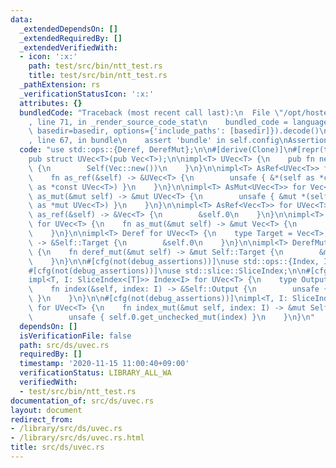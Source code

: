 ```yaml
---
data:
  _extendedDependsOn: []
  _extendedRequiredBy: []
  _extendedVerifiedWith:
  - icon: ':x:'
    path: test/src/bin/ntt_test.rs
    title: test/src/bin/ntt_test.rs
  _pathExtension: rs
  _verificationStatusIcon: ':x:'
  attributes: {}
  bundledCode: "Traceback (most recent call last):\n  File \"/opt/hostedtoolcache/Python/3.9.0/x64/lib/python3.9/site-packages/onlinejudge_verify/documentation/build.py\"\
    , line 71, in _render_source_code_stat\n    bundled_code = language.bundle(stat.path,\
    \ basedir=basedir, options={'include_paths': [basedir]}).decode()\n  File \"/opt/hostedtoolcache/Python/3.9.0/x64/lib/python3.9/site-packages/onlinejudge_verify/languages/user_defined.py\"\
    , line 67, in bundle\n    assert 'bundle' in self.config\nAssertionError\n"
  code: "use std::ops::{Deref, DerefMut};\n\n#[derive(Clone)]\n#[repr(transparent)]\n\
    pub struct UVec<T>(pub Vec<T>);\n\nimpl<T> UVec<T> {\n    pub fn new() -> Self\
    \ {\n        Self(Vec::new())\n    }\n}\n\nimpl<T> AsRef<UVec<T>> for Vec<T> {\n\
    \    fn as_ref(&self) -> &UVec<T> {\n        unsafe { &*(self as *const Vec<T>\
    \ as *const UVec<T>) }\n    }\n}\n\nimpl<T> AsMut<UVec<T>> for Vec<T> {\n    fn\
    \ as_mut(&mut self) -> &mut UVec<T> {\n        unsafe { &mut *(self as *mut Vec<T>\
    \ as *mut UVec<T>) }\n    }\n}\n\nimpl<T> AsRef<Vec<T>> for UVec<T> {\n    fn\
    \ as_ref(&self) -> &Vec<T> {\n        &self.0\n    }\n}\n\nimpl<T> AsMut<Vec<T>>\
    \ for UVec<T> {\n    fn as_mut(&mut self) -> &mut Vec<T> {\n        &mut self.0\n\
    \    }\n}\n\nimpl<T> Deref for UVec<T> {\n    type Target = Vec<T>;\n    fn deref(&self)\
    \ -> &Self::Target {\n        &self.0\n    }\n}\n\nimpl<T> DerefMut for UVec<T>\
    \ {\n    fn deref_mut(&mut self) -> &mut Self::Target {\n        &mut self.0\n\
    \    }\n}\n\n#[cfg(not(debug_assertions))]\nuse std::ops::{Index, IndexMut};\n\
    #[cfg(not(debug_assertions))]\nuse std::slice::SliceIndex;\n\n#[cfg(not(debug_assertions))]\n\
    impl<T, I: SliceIndex<[T]>> Index<I> for UVec<T> {\n    type Output = I::Output;\n\
    \    fn index(&self, index: I) -> &Self::Output {\n        unsafe { self.0.get_unchecked(index)\
    \ }\n    }\n}\n\n#[cfg(not(debug_assertions))]\nimpl<T, I: SliceIndex<[T]>> IndexMut<I>\
    \ for UVec<T> {\n    fn index_mut(&mut self, index: I) -> &mut Self::Output {\n\
    \        unsafe { self.0.get_unchecked_mut(index) }\n    }\n}\n"
  dependsOn: []
  isVerificationFile: false
  path: src/ds/uvec.rs
  requiredBy: []
  timestamp: '2020-11-15 11:00:40+09:00'
  verificationStatus: LIBRARY_ALL_WA
  verifiedWith:
  - test/src/bin/ntt_test.rs
documentation_of: src/ds/uvec.rs
layout: document
redirect_from:
- /library/src/ds/uvec.rs
- /library/src/ds/uvec.rs.html
title: src/ds/uvec.rs
---
```


